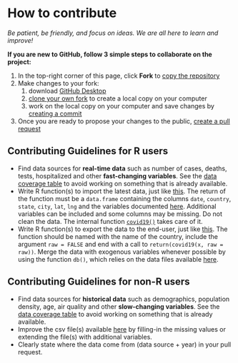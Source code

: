 # How to contribute

_Be patient, be friendly, and focus on ideas. We are all here to learn and improve!_

__If you are new to GitHub, follow 3 simple steps to collaborate on the project:__

1. In the top-right corner of this page, click **Fork** to [copy the repository](https://help.github.com/en/github/getting-started-with-github/fork-a-repo)
2. Make changes to your fork:
   1. download [GitHub Desktop](https://desktop.github.com/)
   2. [clone your own fork](https://help.github.com/en/desktop/contributing-to-projects/cloning-and-forking-repositories-from-github-desktop#cloning-repositories) to create a local copy on your computer 
   3. work on the local copy on your computer and save changes by [creating a commit](https://help.github.com/en/desktop/contributing-to-projects/committing-and-reviewing-changes-to-your-project)
3. Once you are ready to propose your changes to the public, [create a pull request](https://help.github.com/en/github/collaborating-with-issues-and-pull-requests/creating-a-pull-request-from-a-fork) 

## Contributing Guidelines for R users

- Find data sources for **real-time data** such as number of cases, deaths, tests, hospitalized and other **fast-changing variables**. See the [data coverage table](https://github.com/emanuele-guidotti/COVID19#csv-data-files) to avoid working on something that is already available.
- Write R function(s) to import the latest data, just like [this](https://github.com/emanuele-guidotti/COVID19/blob/master/R/openZH.R). The return of the function must be a `data.frame` containing the columns `date`, `country`, `state`, `city`, `lat`, `lng` and the variables  documented [here](https://github.com/emanuele-guidotti/COVID19#csv-data-files). Additional variables can be included and some columns may be missing. Do not clean the data. The internal function [`covid19()`](<https://github.com/emanuele-guidotti/COVID19/blob/master/R/covid19.R>) takes care of it.
- Write R function(s) to export the data to the end-user, just like [this](https://github.com/emanuele-guidotti/COVID19/blob/master/R/switzerland.R). The function should be named with the name of the country, include the argument `raw = FALSE` and end with a call to `return(covid19(x, raw = raw))`. Merge the data with exogenous variables whenever possible by using the function `db()`, which relies on the data files available [here](https://github.com/emanuele-guidotti/COVID19/tree/master/inst/extdata/db).

## Contributing Guidelines for non-R users

- Find data sources for **historical data** such as demographics, population density, age, air quality and other **slow-changing variables**. See the [data coverage table](https://github.com/emanuele-guidotti/COVID19#csv-data-files) to avoid working on something that is already available.
- Improve the csv file(s) available [here](https://github.com/emanuele-guidotti/COVID19/tree/master/inst/extdata/db) by filling-in the missing values or extending the file(s) with additional variables.
- Clearly state where the data come from (data source + year) in your pull request. 

